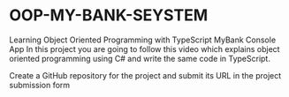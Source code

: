 
 # OOP-MY-BANK-SEYSTEM
Learning Object Oriented Programming with TypeScript MyBank Console App In this project you are going to follow this video which explains object oriented programming using C# and write the same code in TypeScript.

Create a GitHub repository for the project and submit its URL in the project submission form

